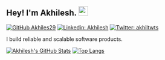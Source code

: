 ## Hey! I'm Akhilesh. <img src="https://media.giphy.com/media/hvRJCLFzcasrR4ia7z/giphy.gif" width="25px">

[![GitHub Akhiles29](https://img.shields.io/github/followers/Akhilesh29?label=follow&style=social)](https://github.com/Akhilesh29)
[![Linkedin: Akhilesh](https://img.shields.io/badge/-Akhilesh%20Meena-blue?style=flat-square&logo=Linkedin&logoColor=white&link=https://www.linkedin.com/in/akhilesh-kumar-meena-459640201/)](https://www.linkedin.com/in/akhilesh-kumar-meena-459640201/)
[![Twitter: akhiltwts](https://img.shields.io/twitter/follow/akhiltwts?style=social)](https://twitter.com/akhiltwts)

I build reliable and scalable software products.

[![Akhilesh's GitHub Stats](https://github-readme-stats.vercel.app/api?username=Akhilesh29&hide=issues&count_private=true&show_icons=true&theme=calm)](https://github.com/Akhilesh29-readme-stats)
[![Top Langs](https://github-readme-stats.vercel.app/api/top-langs/?username=Akhilesh29&layout=compact&theme=calm)](https://github.com/Akhilesh29-readme-stats)
